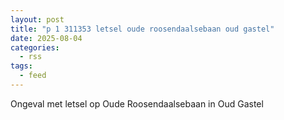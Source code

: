 ```yaml
---
layout: post
title: "p 1 311353 letsel oude roosendaalsebaan oud gastel"
date: 2025-08-04
categories: 
  - rss
tags: 
  - feed
---
```


Ongeval met letsel op Oude Roosendaalsebaan in Oud Gastel
